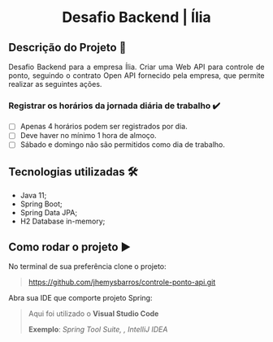 <h1  align="center">Desafio Backend | Ília</h1>

## Descrição do Projeto :page_facing_up:
<p align="justify"> Desafio Backend para a empresa Ília. Criar uma Web API para controle de ponto, seguindo o contrato Open API fornecido pela empresa, que permite realizar as  seguintes ações.</p>

### Registrar os horários da jornada diária de trabalho :heavy_check_mark:
- [ ] Apenas 4 horários podem ser registrados por dia. 
- [ ] Deve haver no mínimo 1 hora de almoço.  
- [ ] Sábado e domingo não são permitidos como dia de trabalho.

## Tecnologias utilizadas :hammer_and_wrench:
 - Java 11;
 - Spring Boot;
 - Spring Data JPA;
 - H2 Database in-memory;
 
 ## Como rodar o projeto :arrow_forward:
 No terminal de sua preferência clone o projeto:
 >https://github.com/jhemysbarros/controle-ponto-api.git

Abra sua IDE que comporte projeto Spring:
> Aqui foi utilizado o **Visual Studio Code**
> 
>**Exemplo**: *Spring Tool Suite, , IntelliJ IDEA*